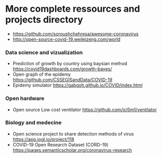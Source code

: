
# More complete ressources and projects directory 

* https://github.com/soroushchehresa/awesome-coronavirus
* http://open-source-covid-19.weileizeng.com/world

 
### Data science  and vizualization
 
* Prediction of growth by country using baysian method https://covid19dashboards.com/growth-bayes/ 
* Open graph of the epidemy https://github.com/CSSEGISandData/COVID-19
* Epidemy simulator https://gabgoh.github.io/COVID/index.html


### Open hardware 

* Open source Low cost ventilator https://github.com/jcl5m1/ventilator


### Biology and medecine 

* Open science project to share detection methods of virus	https://app.jogl.io/project/118
* COVID-19 Open Research Dataset (CORD-19)	https://pages.semanticscholar.org/coronavirus-research


